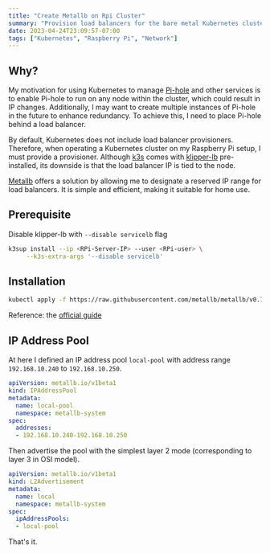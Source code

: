 ```yaml
---
title: "Create Metallb on Rpi Cluster"
summary: "Provision load balancers for the bare metal Kubernetes cluster"
date: 2023-04-24T23:09:57-07:00
tags: ["Kubernetes", "Raspberry Pi", "Network"]
---
```


## Why?

My motivation for using Kubernetes to manage [Pi-hole](https://pi-hole.net/) and other services is to enable Pi-hole to run on any node within the cluster, which could result in IP changes. Additionally, I may want to create multiple instances of Pi-hole in the future to enhance redundancy. To achieve this, I need to place Pi-hole behind a load balancer.

By default, Kubernetes does not include load balancer provisioners. Therefore, when operating a Kubernetes cluster on my Raspberry Pi setup, I must provide a provisioner. Although [k3s](../install-kubernetes-on-rpi-cluster) comes with [klipper-lb](https://github.com/k3s-io/klipper-lb) pre-installed, its downside is that the load balancer IP is tied to the node.

[Metallb](https://metallb.universe.tf/) offers a solution by allowing me to designate a reserved IP range for load balancers. It is simple and efficient, making it suitable for home use.

## Prerequisite

Disable klipper-lb with `--disable servicelb` flag

```bash
k3sup install --ip <RPi-Server-IP> --user <RPi-user> \
     --k3s-extra-args '--disable servicelb'
```

## Installation

```bash
kubectl apply -f https://raw.githubusercontent.com/metallb/metallb/v0.13.9/config/manifests/metallb-native.yaml
```

Reference: the [official guide](https://metallb.org/installation/)

## IP Address Pool

At here I defined an IP address pool `local-pool` with address range `192.168.10.240` to `192.168.10.250`.

```yaml
apiVersion: metallb.io/v1beta1
kind: IPAddressPool
metadata:
  name: local-pool
  namespace: metallb-system
spec:
  addresses:
  - 192.168.10.240-192.168.10.250
```

Then advertise the pool with the simplest layer 2 mode (corresponding to layer 3 in OSI model).

```yaml
apiVersion: metallb.io/v1beta1
kind: L2Advertisement
metadata:
  name: local
  namespace: metallb-system
spec:
  ipAddressPools:
  - local-pool
```

That's it. 
